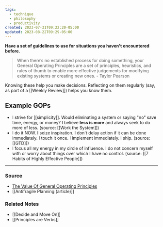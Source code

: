 ```yaml
---
tags:
  - technique
  - philosophy
  - productivity
created: 2023-07-31T09:22:20-05:00
updated: 2023-08-22T09:29-05:00
---
```

**Have a set of guidelines to use for situations you haven't encountered before.**

> When there’s no established process for doing something, your General Operating Principles are a set of principles, heuristics, and rules of thumb to enable more effective judgements for modifying existing systems or creating new ones. - Taylor Pearson
> 

Knowing these help you make decisions. Reflecting on them regularly (say, as part of a [[Weekly Review]]) helps you know them.

## Example GOPs

- I strive for [[simplicity]]. Would eliminating a system or saying "no" save time, energy, or money? I believe **less is more** and always seek to do more of less. (source: [[Work the System]])
- I do it NOW. I seize inspiration. I don't delay action if it can be done immediately. I touch it once. I implement immediately. I ship. (source: [[GTD]])
- I focus all my energy in my circle of influence. I do not concern myself with or worry about things over which I have no control. (source: [[7 Habits of Highly Effective People]])

---

### Source
- [The Value Of General Operating Principles](https://taylorpearson.me/principles/)
- [[Antifragile Planning (article)]]

### Related Notes
- [[Decide and Move On]] 
- [[Principles are Verbs]] 
